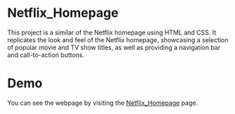 # Netflix_Homepage
This project is a similar of the Netflix homepage using HTML and CSS. It replicates the look and feel of the Netflix homepage, showcasing a selection of popular movie and TV show titles, as well as providing a navigation bar and call-to-action buttons.
# Demo
You can see the webpage by visiting the [Netflix_Homepage](https://vercel.com/sukriti-sinhas-projects/netflix-homepage) page.

